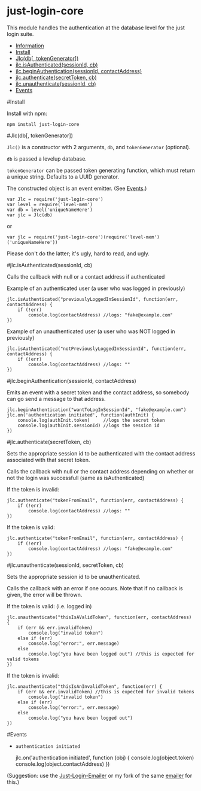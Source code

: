 just-login-core
===============

This module handles the authentication at the database level for the just login suite.

- [Information](#information)
- [Install](#install)
- [Jlc(db[, tokenGenerator])](#jlcdb-tokengenerator)
- [jlc.isAuthenticated(sessionId, cb)](#jlcisauthenticatedsessionid-cb)
- [jlc.beginAuthentication(sessionId, contactAddress)](#jlcbeginauthenticationsessionid-contactaddress)
- [jlc.authenticate(secretToken, cb)](#jlcauthenticatesecrettoken-cb)
- [jlc.unauthenticate(sessionId, cb)](#jlcunauthenticatesessionid-secrettoken-cb)
- [Events](#events)

#Install

Install with npm:

	npm install just-login-core
	
#Jlc(db[, tokenGenerator])

`Jlc()` is a constructor with 2 arguments, `db`, and `tokenGenerator` (optional). 

`db` is passed a levelup database.

`tokenGenerator` can be passed token generating function, which must return a unique string. Defaults to a UUID generator.

The constructed object is an event emitter. (See [Events](#events).)

	var Jlc = require('just-login-core')
	var level = require('level-mem')
	var db = level('uniqueNameHere')
	var jlc = Jlc(db)

or

	var jlc = require('just-login-core')(require('level-mem')('uniqueNameHere'))

Please don't do the latter; it's ugly, hard to read, and ugly.

#jlc.isAuthenticated(sessionId, cb)

Calls the callback with null or a contact address if authenticated

Example of an authenticated user (a user who was logged in previously)

	jlc.isAuthenticated("previouslyLoggedInSessionId", function(err, contactAddress) {
		if (!err)
			console.log(contactAddress) //logs: "fake@example.com"
	})

Example of an unauthenticated user (a user who was NOT logged in previously)

	jlc.isAuthenticated("notPreviouslyLoggedInSessionId", function(err, contactAddress) {
		if (!err)
			console.log(contactAddress) //logs: ""
	})

#jlc.beginAuthentication(sessionId, contactAddress)

Emits an event with a secret token and the contact address, so somebody can go send a message to that address.

	jlc.beginAuthentication("wantToLogInSessionId", "fake@example.com")
	jlc.on('authentication initiated', function(authInit) {
		console.log(authInit.token)     //logs the secret token
		console.log(authInit.sessionId) //logs the session id
	})

#jlc.authenticate(secretToken, cb)

Sets the appropriate session id to be authenticated with the contact address associated with that secret token.

Calls the callback with null or the contact address depending on whether or not the login was successfull (same as isAuthenticated)

If the token is invalid:

	jlc.authenticate("tokenFromEmail", function(err, contactAddress) {
		if (!err)
			console.log(contactAddress) //logs: ""
	})

If the token is valid:

	jlc.authenticate("tokenFromEmail", function(err, contactAddress) {
		if (!err)
			console.log(contactAddress) //logs: "fake@example.com"
	})

#jlc.unauthenticate(sessionId, secretToken, cb)

Sets the appropriate session id to be unauthenticated.

Calls the callback with an error if one occurs. Note that if no callback is given, the error will be thrown.

If the token is valid: (i.e. logged in)

	jlc.unauthenticate("thisIsAValidToken", function(err, contactAddress) {
		if (err && err.invalidToken)
			console.log("invalid token")
		else if (err)
			console.log("error:", err.message)
		else
			console.log("you have been logged out") //this is expected for valid tokens
	})

If the token is invalid:

	jlc.unauthenticate("thisIsAnInvalidToken", function(err) {
		if (err && err.invalidToken) //this is expected for invalid tokens
			console.log("invalid token")
		else if (err)
			console.log("error:", err.message)
		else
			console.log("you have been logged out")
	})

#Events

- `authentication initiated`

	jlc.on('authentication initiated', function (obj) {
		console.log(object.token)
		console.log(object.contactAddress)
	})

(Suggestion: use the [Just-Login-Emailer](https://github.com/coding-in-the-wild/just-login-emailer) or my fork of the same [emailer](https://github.com/ArtskydJ/just-login-emailer) for this.)
